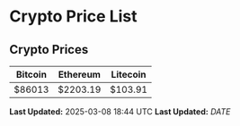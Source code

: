 # Crypto Price List

## Crypto Prices
| Bitcoin | Ethereum | Litecoin |
| ------- | -------- | -------- |
| $86013 | $2203.19 | $103.91 |
**Last Updated:** 2025-03-08 18:44 UTC
**Last Updated:** $DATE$
